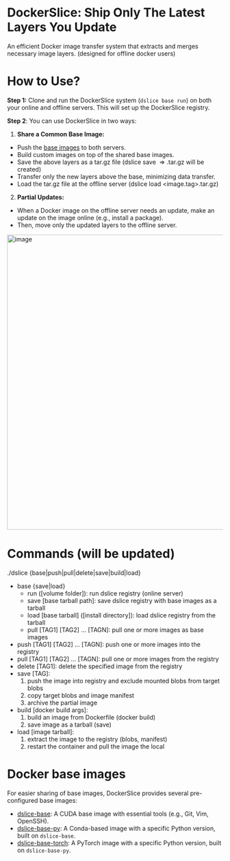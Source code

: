 # DockerSlice: Ship Only The Latest Layers You Update

An efficient Docker image transfer system that extracts and merges necessary image layers. (designed for offline docker users)

# How to Use?

**Step 1:** Clone and run the DockerSlice system (`dslice base run`) on both your online and offline servers. This will set up the DockerSlice registry.

**Step 2**: You can use DockerSlice in two ways:

1. **Share a Common Base Image:**

- Push the [base images](#docker-base-images) to both servers.
- Build custom images on top of the shared base images.
- Save the above layers as a tar.gz file (dslice save <image tag> => <image tag>.tar.gz will be created) 
- Transfer only the new layers above the base, minimizing data transfer.
- Load the tar.gz file at the offline server (dslice load <image.tag>.tar.gz)

2. **Partial Updates:**

- When a Docker image on the offline server needs an update, make an update on the image online (e.g., install a package).
- Then, move only the updated layers to the offline server.

<img width="688" alt="image" src="https://github.com/user-attachments/assets/6f367d37-709b-4f7b-8109-6cba191a3e42" />

# Commands (will be updated)
./dslice {base|push|pull|delete|save|build|load}
- base {save|load}
    - run ([volume folder]): run dslice registry (online server)
    - save [base tarball path]: save dslice registry with base images as a tarball
    - load [base tarball] ([install directory]): load dslice registry from the tarball 
    - pull [TAG1] [TAG2] ... [TAGN]: pull one or more images as base images
- push [TAG1] [TAG2] ... [TAGN]: push one or more images into the registry
- pull [TAG1] [TAG2] ... [TAGN]: pull one or more images from the registry
- delete [TAG1]: delete the specified image from the registry
- save [TAG]: 
    1. push the image into registry and exclude mounted blobs from target blobs
    2. copy target blobs and image manifest
    3. archive the partial image
- build [docker build args]: 
    1. build an image from Dockerfile (docker build)
    2. save image as a tarball (save)
- load [image tarball]: 
    1. extract the image to the registry (blobs, manifest)
    2. restart the container and pull the image the local

# Docker base images
For easier sharing of base images, DockerSlice provides several pre-configured base images:

- [dslice-base](https://hub.docker.com/r/junwha/dslice-base): A CUDA base image with essential tools (e.g., Git, Vim, OpenSSH).
- [dslice-base-py](https://hub.docker.com/r/junwha/dslice-base-py): A Conda-based image with a specific Python version, built on `dslice-base`.
- [dslice-base-torch](https://hub.docker.com/r/junwha/dslice-base-torch): A PyTorch image with a specific Python version, built on `dslice-base-py`.
